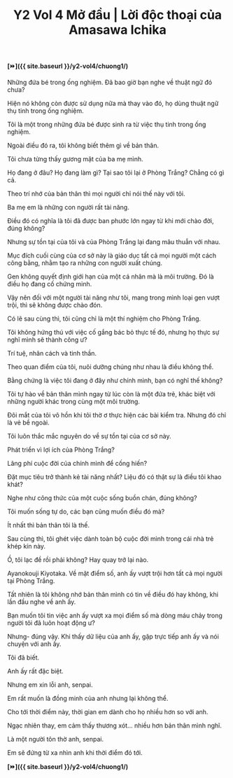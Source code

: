 ﻿---
layout: post
title: Y2 Vol 4 Mở đầu | Lời độc thoại của Amasawa Ichika
permalink: /y2-vol4/modau/
---

**[⏩]({{ site.baseurl }}/y2-vol4/chuong1/)**

Những đứa bé trong ống nghiệm. Đã bao giờ bạn nghe về thuật ngữ đó chưa?

Hiện nó không còn được sử dụng nữa mà thay vào đó, họ dùng thuật ngữ thụ tinh trong ống nghiệm.

Tôi là một trong những đứa bé được sinh ra từ việc thụ tinh trong ống nghiệm.

Ngoài điều đó ra, tôi không biết thêm gì về bản thân.

Tôi chưa từng thấy gương mặt của ba mẹ mình.

Họ đang ở đâu? Họ đang làm gì? Tại sao tôi lại ở Phòng Trắng? Chẳng có gì cả.

Theo trí nhớ của bản thân thì mọi người chỉ nói thế này với tôi.

Ba mẹ em là những con người rất tài năng.

Điều đó có nghĩa là tôi đã được ban phước lớn ngay từ khi mới chào đời, đúng không?

Nhưng sự tồn tại của tôi và của Phòng Trắng lại đang mâu thuẫn với nhau.

Mục đích cuối cùng của cơ sở này là giáo dục tất cả mọi người một cách công bằng, nhằm tạo ra những con người xuất chúng.

Gen không quyết định giới hạn của một cá nhân mà là môi trường. Đó là điều họ đang cố chứng minh.

Vậy nên đối với một người tài năng như tôi, mang trong mình loại gen vượt trội, thì sẽ không được chào đón.

Có lẽ sau cùng thì, tôi cũng chỉ là một thí nghiệm cho Phòng Trắng.

Tôi không hứng thú với việc cố gắng bác bỏ thực tế đó, nhưng họ thực sự nghĩ mình sẽ thành công ư?

Trí tuệ, nhân cách và tinh thần.

Theo quan điểm của tôi, nuôi dưỡng chúng như nhau là điều không thể.

Bằng chứng là việc tôi đang ở đây như chính mình, bạn có nghĩ thế không?

Tôi tự hào về bản thân mình ngay từ lúc còn là một đứa trẻ, khác biệt với những người khác trong cùng một môi trường.

Đôi mắt của tôi vô hồn khi tôi thờ ơ thực hiện các bài kiểm tra. Nhưng đó chỉ là vẻ bề ngoài.

Tôi luôn thắc mắc nguyên do về sự tồn tại của cơ sở này.

Phát triển vì lợi ích của Phòng Trắng?

Lãng phí cuộc đời của chính mình để cống hiến?

Đặt mục tiêu trở thành kẻ tài năng nhất? Liệu đó có thật sự là điều tôi khao khát?

Nghe như công thức của một cuộc sống buồn chán, đúng không?

Tôi muốn sống tự do, các bạn cũng muốn điều đó mà?

Ít nhất thì bản thân tôi là thế.

Sau cùng thì, tôi ghét việc dành toàn bộ cuộc đời mình trong cái nhà trẻ khép kín này.

Ồ, tôi lạc đề rồi phải không? Hay quay trở lại nào.

Ayanokouji Kiyotaka. Về mặt điểm số, anh ấy vượt trội hơn tất cả mọi người tại Phòng Trắng.

Tất nhiên là tôi không nhớ bản thân mình có tin về điều đó hay không, khi lần đầu nghe về anh ấy.

Bạn muốn tôi tin việc anh ấy vượt xa mọi điểm số mà dòng máu chảy trong người tôi đã luôn hoạt động ư?

Nhưng- đúng vậy. Khi thấy dữ liệu của anh ấy, gặp trực tiếp anh ấy và nói chuyện với anh ấy.

Tôi đã biết.

Anh ấy rất đặc biệt.

Nhưng em xin lỗi anh, senpai.

Em rất muốn là đồng minh của anh nhưng lại không thể.

Cho tới thời điểm này, thời gian em dành cho họ nhiều hơn so với anh.

Ngạc nhiên thay, em cảm thấy thương xót... nhiều hơn bản thân mình nghĩ.

Là một người tôn thờ anh, senpai.

Em sẽ đứng từ xa nhìn anh khi thời điểm đó tới.

**[⏩]({{ site.baseurl }}/y2-vol4/chuong1/)**
